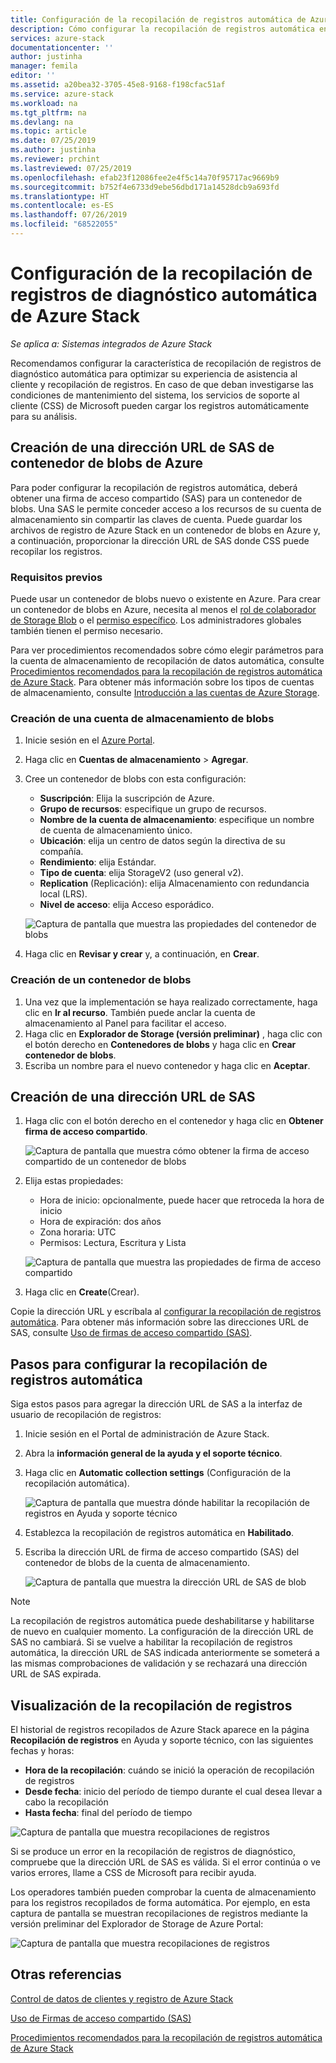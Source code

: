 ```yaml
---
title: Configuración de la recopilación de registros automática de Azure Stack | Microsoft Docs
description: Cómo configurar la recopilación de registros automática en Ayuda y soporte técnico de Azure Stack.
services: azure-stack
documentationcenter: ''
author: justinha
manager: femila
editor: ''
ms.assetid: a20bea32-3705-45e8-9168-f198cfac51af
ms.service: azure-stack
ms.workload: na
ms.tgt_pltfrm: na
ms.devlang: na
ms.topic: article
ms.date: 07/25/2019
ms.author: justinha
ms.reviewer: prchint
ms.lastreviewed: 07/25/2019
ms.openlocfilehash: efab23f12086fee2e4f5c14a70f95717ac9669b9
ms.sourcegitcommit: b752f4e6733d9ebe56dbd171a14528dcb9a693fd
ms.translationtype: HT
ms.contentlocale: es-ES
ms.lasthandoff: 07/26/2019
ms.locfileid: "68522055"
---
```

# <a name="configure-automatic-azure-stack-diagnostic-log-collection"></a>Configuración de la recopilación de registros de diagnóstico automática de Azure Stack

*Se aplica a: Sistemas integrados de Azure Stack*

Recomendamos configurar la característica de recopilación de registros de diagnóstico automática para optimizar su experiencia de asistencia al cliente y recopilación de registros. En caso de que deban investigarse las condiciones de mantenimiento del sistema, los servicios de soporte al cliente (CSS) de Microsoft pueden cargar los registros automáticamente para su análisis. 

## <a name="create-an-azure-blob-container-sas-url"></a>Creación de una dirección URL de SAS de contenedor de blobs de Azure 

Para poder configurar la recopilación de registros automática, deberá obtener una firma de acceso compartido (SAS) para un contenedor de blobs. Una SAS le permite conceder acceso a los recursos de su cuenta de almacenamiento sin compartir las claves de cuenta. Puede guardar los archivos de registro de Azure Stack en un contenedor de blobs en Azure y, a continuación, proporcionar la dirección URL de SAS donde CSS puede recopilar los registros. 

### <a name="prerequisites"></a>Requisitos previos

Puede usar un contenedor de blobs nuevo o existente en Azure. Para crear un contenedor de blobs en Azure, necesita al menos el [rol de colaborador de Storage Blob](https://docs.microsoft.com/azure/role-based-access-control/built-in-roles#storage-blob-data-contributor) o el [permiso específico](https://docs.microsoft.com/rest/api/storageservices/authenticate-with-azure-active-directory#permissions-for-calling-blob-and-queue-data-operations). Los administradores globales también tienen el permiso necesario. 

Para ver procedimientos recomendados sobre cómo elegir parámetros para la cuenta de almacenamiento de recopilación de datos automática, consulte [Procedimientos recomendados para la recopilación de registros automática de Azure Stack](azure-stack-best-practices-automatic-diagnostic-log-collection.md). Para obtener más información sobre los tipos de cuentas de almacenamiento, consulte [Introducción a las cuentas de Azure Storage](https://docs.microsoft.com/azure/storage/common/storage-account-overview).

### <a name="create-a-blob-storage-account"></a>Creación de una cuenta de almacenamiento de blobs
 
1. Inicie sesión en el [Azure Portal](https://portal.azure.com).
1. Haga clic en **Cuentas de almacenamiento** > **Agregar**. 
1. Cree un contenedor de blobs con esta configuración:
   - **Suscripción**: Elija la suscripción de Azure.
   - **Grupo de recursos**: especifique un grupo de recursos.
   - **Nombre de la cuenta de almacenamiento**: especifique un nombre de cuenta de almacenamiento único.
   - **Ubicación**: elija un centro de datos según la directiva de su compañía.
   - **Rendimiento**: elija Estándar.
   - **Tipo de cuenta**: elija StorageV2 (uso general v2). 
   - **Replication** (Replicación): elija Almacenamiento con redundancia local (LRS).
   - **Nivel de acceso**: elija Acceso esporádico.

   ![Captura de pantalla que muestra las propiedades del contenedor de blobs](media/azure-stack-automatic-log-collection/azure-stack-log-collection-create-storage-account.png)

1. Haga clic en **Revisar y crear** y, a continuación, en **Crear**.  

### <a name="create-a-blob-container"></a>Creación de un contenedor de blobs 

1. Una vez que la implementación se haya realizado correctamente, haga clic en **Ir al recurso**. También puede anclar la cuenta de almacenamiento al Panel para facilitar el acceso. 
1. Haga clic en **Explorador de Storage (versión preliminar)** , haga clic con el botón derecho en **Contenedores de blobs** y haga clic en **Crear contenedor de blobs**. 
1. Escriba un nombre para el nuevo contenedor y haga clic en **Aceptar**.

## <a name="create-a-sas-url"></a>Creación de una dirección URL de SAS

1. Haga clic con el botón derecho en el contenedor y haga clic en **Obtener firma de acceso compartido**. 
   
   ![Captura de pantalla que muestra cómo obtener la firma de acceso compartido de un contenedor de blobs](media/azure-stack-automatic-log-collection/get-sas.png)

1. Elija estas propiedades:
   - Hora de inicio: opcionalmente, puede hacer que retroceda la hora de inicio 
   - Hora de expiración: dos años
   - Zona horaria: UTC
   - Permisos: Lectura, Escritura y Lista

   ![Captura de pantalla que muestra las propiedades de firma de acceso compartido](media/azure-stack-automatic-log-collection/sas-properties.png) 

1. Haga clic en **Create**(Crear).  

Copie la dirección URL y escríbala al [configurar la recopilación de registros automática](azure-stack-configure-automatic-diagnostic-log-collection.md). Para obtener más información sobre las direcciones URL de SAS, consulte [Uso de firmas de acceso compartido (SAS)](https://docs.microsoft.com/azure/storage/common/storage-dotnet-shared-access-signature-part-1). 


## <a name="steps-to-configure-automatic-log-collection"></a>Pasos para configurar la recopilación de registros automática

Siga estos pasos para agregar la dirección URL de SAS a la interfaz de usuario de recopilación de registros: 

1. Inicie sesión en el Portal de administración de Azure Stack.
1. Abra la **información general de la ayuda y el soporte técnico**.
1. Haga clic en **Automatic collection settings** (Configuración de la recopilación automática).

   ![Captura de pantalla que muestra dónde habilitar la recopilación de registros en Ayuda y soporte técnico](media/azure-stack-automatic-log-collection/azure-stack-automatic-log-collection.png)

1. Establezca la recopilación de registros automática en **Habilitado**.
1. Escriba la dirección URL de firma de acceso compartido (SAS) del contenedor de blobs de la cuenta de almacenamiento.

   ![Captura de pantalla que muestra la dirección URL de SAS de blob](media/azure-stack-automatic-log-collection/azure-stack-enable-automatic-log-collection.png)

>[!NOTE]
>La recopilación de registros automática puede deshabilitarse y habilitarse de nuevo en cualquier momento. La configuración de la dirección URL de SAS no cambiará. Si se vuelve a habilitar la recopilación de registros automática, la dirección URL de SAS indicada anteriormente se someterá a las mismas comprobaciones de validación y se rechazará una dirección URL de SAS expirada. 


## <a name="view-log-collection"></a>Visualización de la recopilación de registros

El historial de registros recopilados de Azure Stack aparece en la página **Recopilación de registros** en Ayuda y soporte técnico, con las siguientes fechas y horas:

- **Hora de la recopilación**: cuándo se inició la operación de recopilación de registros 
- **Desde fecha**: inicio del período de tiempo durante el cual desea llevar a cabo la recopilación
- **Hasta fecha**: final del período de tiempo

![Captura de pantalla que muestra recopilaciones de registros](media/azure-stack-automatic-log-collection/azure-stack-log-collection.png)

Si se produce un error en la recopilación de registros de diagnóstico, compruebe que la dirección URL de SAS es válida. Si el error continúa o ve varios errores, llame a CSS de Microsoft para recibir ayuda. 

Los operadores también pueden comprobar la cuenta de almacenamiento para los registros recopilados de forma automática. Por ejemplo, en esta captura de pantalla se muestran recopilaciones de registros mediante la versión preliminar del Explorador de Storage de Azure Portal:

![Captura de pantalla que muestra recopilaciones de registros](media/azure-stack-automatic-log-collection/check-storage-account.png)


## <a name="see-also"></a>Otras referencias

[Control de datos de clientes y registro de Azure Stack](https://docs.microsoft.com/azure-stack/operator/azure-stack-data-collection)

[Uso de Firmas de acceso compartido (SAS)](https://docs.microsoft.com/azure/storage/common/storage-dotnet-shared-access-signature-part-1)

[Procedimientos recomendados para la recopilación de registros automática de Azure Stack](azure-stack-best-practices-automatic-diagnostic-log-collection.md)





